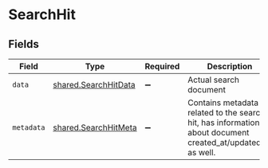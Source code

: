 # SearchHit


## Fields

| Field                                                                                                      | Type                                                                                                       | Required                                                                                                   | Description                                                                                                |
| ---------------------------------------------------------------------------------------------------------- | ---------------------------------------------------------------------------------------------------------- | ---------------------------------------------------------------------------------------------------------- | ---------------------------------------------------------------------------------------------------------- |
| `data`                                                                                                     | [shared.SearchHitData](../../../sdk/models/shared/searchhitdata.md)                                        | :heavy_minus_sign:                                                                                         | Actual search document                                                                                     |
| `metadata`                                                                                                 | [shared.SearchHitMeta](../../../sdk/models/shared/searchhitmeta.md)                                        | :heavy_minus_sign:                                                                                         | Contains metadata related to the search hit, has information about document created_at/updated_at as well. |